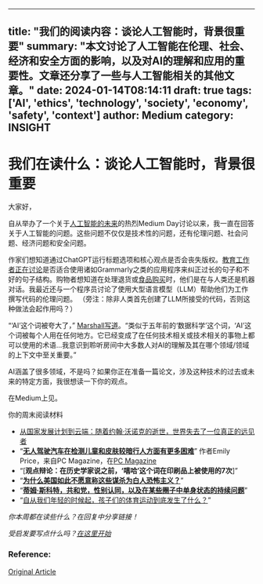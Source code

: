 
---
title: "我们的阅读内容：谈论人工智能时，背景很重要"
summary: "本文讨论了人工智能在伦理、社会、经济和安全方面的影响，以及对AI的理解和应用的重要性。文章还分享了一些与人工智能相关的其他文章。"
date: 2024-01-14T08:14:11
draft: true
tags: ['AI', 'ethics', 'technology', 'society', 'economy', 'safety', 'context']
author: Medium
category: INSIGHT
---

# 我们在读什么：谈论人工智能时，背景很重要

大家好，

自从举办了一个关于[人工智能的未来](https://www.youtube.com/watch?v=v8e7PIm9zj0)的热烈Medium Day讨论以来，我一直在回答关于人工智能的问题。这些问题不仅仅是技术性的问题，还有伦理问题、社会问题、经济问题和安全问题。

作家们想知道通过ChatGPT运行标题选项和核心观点是否会丧失版权。[教育工作者正在讨论](https://mres.medium.com/ai-and-creative-learning-concerns-opportunities-and-choices-63b27f16d4d0)是否适合使用诸如Grammarly之类的应用程序来纠正过长的句子和不好的句子结构。购物者想知道在处理退货或[食品购买](https://medium.com/@benjaminmckean/how-ai-is-changing-grocery-shopping-forever-2a531828960d)时，他们是在与人类还是机器对话。我最近还与一个程序员讨论了使用大型语言模型（LLM）帮助他们为工作撰写代码的伦理问题。 （旁注：除非人类首先创建了LLM所接受的代码，否则这种做法会起作用吗？）

“‘AI’这个词被夸大了，” [Marshall写道](https://medium.com/@brandeismarshall/explain-which-ai-you-mean-please-e0a022107b34)。“类似于五年前的‘数据科学’这个词，‘AI’这个词被每个人用在任何地方。它已经变成了在任何技术相关或技术相关的事物上都可以使用的术语...我意识到聆听房间中大多数人对AI的理解及其在哪个领域/领域的上下文中至关重要。”

AI涵盖了很多领域，不是吗？如果你正在准备一篇论文，涉及这种技术的过去或未来的特定方面，我很想读一下你的观点。

在Medium上见。

你的周末阅读材料

- [从国家发展计划到云端：随着约翰·沃诺克的逝世，世界失去了一位真正的远见者](https://medium.com/@jdrhyne/from-camelot-to-the-cloud-the-world-has-lost-a-true-visionary-with-the-passing-of-john-warnock-8d42234ce6e0)
- “[**无人驾驶汽车在检测儿童和皮肤较暗行人方面有更多困难**](https://medium.com/pcmag-access/driverless-cars-have-more-trouble-detecting-kids-dark-skinned-pedestrians-7df512f35785)” 作者Emily Price，来自PC Magazine，在[PC Magazine](https://medium.com/pcmag-access)
- “[**观点辩论：在历史学家说之前，‘嘻哈’这个词在印刷品上被使用的7次**]”
- “[**为什么美国如此不愿意称这些谋杀为白人恐怖主义？**](https://allyfromnola.medium.com/why-is-america-so-reluctant-to-call-these-murders-white-terrorism-33d930023749)”
- “[**蒂姆·斯科特，共和党，性别认同，以及在某些圈子中单身状态的持续问题**](https://medium.com/the-polis/tim-scott-the-republican-party-sexual-identity-and-the-ongoing-issue-with-being-single-in-51a8f6547786)”
- “[自从我们年轻的时候起，孩子们的体育运动到底发生了什么？](https://medium.com/@laurendessoye.ld/seriously-what-has-happened-to-kids-sports-since-we-were-young-783b162d0317)”

*你本周都在读些什么？在回复中分享链接！*

*受启发要写点什么吗？[在这里开始](https://medium.comew-story)*


### Reference:
[Original Article](https://blog.medium.com/what-were-reading-when-you-talk-about-ai-context-matters-73aa894ee8bb?source=rss-a32c340ea342------2) 
